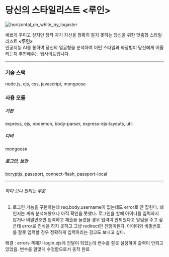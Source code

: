 # 당신의 스타일리스트 <루인>

![horizontal_on_white_by_logaster](https://user-images.githubusercontent.com/78638427/141692257-ab6b861b-b2f8-4db0-a71a-05424c0d8c89.png)

예쁘게 꾸미고 싶지만 정작 자기 자신을 정확히 알지 못하는 당신을 위한 맞춤형 스타일리스트 <strong><루인></strong> </br>
인공지능 AI를 통하여 당신의 얼굴형을 분석하여 어떤 스타일과 화장법이 당신에게 어울리는지 추천해주는 웹사이트입니다.

---
### 기술 스택
node.js, ejs, css, javascript, mongoose

### 사용 모듈
##### 기본
express, ejs, nodemon, body-parser, express-ejs-layouts, util</br>
##### 디비
mongoose
##### 로그인, 보안
bcryptjs, passport, connect-flash, passport-local

---
###### 하다 보니 안되는 부분
1. 로그인 기능을 구현하는데 req.body.username이 없는데도 error로 안 잡힌다.
왜인지는 계속 분석해봤으나 아직 확인을 못했다.
로그인을 할때 아이디를 입력하지 않거나 비밀번호만 입력하고 제출을 눌렀을 경우 입력이 안되었다고 알림을 주고 싶은데 error로 인식을 하지 못하고 그냥 redirect만 진행이된다.
아이디와 비밀번호를 잘못 입력할 경우 정확하게 입력하라는 경고도 보내고 싶다.

해결 : errors 객체가 login.ejs에 전달이 되었는데 변수를 잘못 설정하여 출력이 안되고 있었음.
변수를 알맞게 수정함으로서 동작 완료
